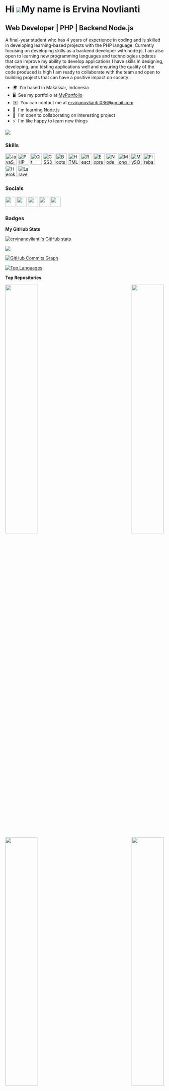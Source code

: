 Hi ![](https://user-images.githubusercontent.com/18350557/176309783-0785949b-9127-417c-8b55-ab5a4333674e.gif)My name is Ervina Novlianti
========================================================================================================================================

Web Developer | PHP | Backend Node.js
-------------------------------------

A final-year student who has 4 years of experience in coding and is skilled in developing learning-based projects with the PHP language. Currently focusing on developing skills as a backend developer with node.js. I am also open to learning new programming languages ​​and technologies updates that can improve my ability to develop applications I have skills in designing, developing, and testing applications well and ensuring the quality of the code produced is high I am ready to collaborate with the team and open to building projects that can have a positive impact on society .

* 🌍  I'm based in Makassar, Indonesia
* 🖥️  See my portfolio at [MyPortfolio](http://ervinanovlianti.com)
* ✉️  You can contact me at [ervinanovlianti.036@gmail.com](mailto:ervinanovlianti.036@gmail.com)
* 🧠  I'm learning Node.js
* 🤝  I'm open to collaborating on interesting project
* ⚡  I'm like happy to learn new things

<a href="https://www.github.com/ervinanovlianti" target="_blank" rel="noreferrer"><img
src="https://img.shields.io/github/followers/ervinanovlianti?logo=github&style=for-the-badge&color=14b8a6&labelColor=22272e" /></a>

### Skills


<p align="left">
<a href="https://developer.mozilla.org/en-US/docs/Web/JavaScript" target="_blank" rel="noreferrer"><img src="https://raw.githubusercontent.com/danielcranney/readme-generator/main/public/icons/skills/javascript-colored.svg" width="36" height="36" alt="JavaScript" /></a>
<a href="https://www.php.net/" target="_blank" rel="noreferrer"><img src="https://raw.githubusercontent.com/danielcranney/readme-generator/main/public/icons/skills/php-colored.svg" width="36" height="36" alt="PHP" /></a>
<a href="https://git-scm.com/" target="_blank" rel="noreferrer"><img src="https://raw.githubusercontent.com/danielcranney/readme-generator/main/public/icons/skills/git-colored.svg" width="36" height="36" alt="Git" /></a>
<a href="https://www.w3.org/TR/CSS/#css" target="_blank" rel="noreferrer"><img src="https://raw.githubusercontent.com/danielcranney/readme-generator/main/public/icons/skills/css3-colored.svg" width="36" height="36" alt="CSS3" /></a>
<a href="https://getbootstrap.com/" target="_blank" rel="noreferrer"><img src="https://raw.githubusercontent.com/danielcranney/readme-generator/main/public/icons/skills/bootstrap-colored.svg" width="36" height="36" alt="Bootstrap" /></a>
<a href="https://developer.mozilla.org/en-US/docs/Glossary/HTML5" target="_blank" rel="noreferrer"><img src="https://raw.githubusercontent.com/danielcranney/readme-generator/main/public/icons/skills/html5-colored.svg" width="36" height="36" alt="HTML5" /></a>
<a href="https://reactjs.org/" target="_blank" rel="noreferrer"><img src="https://raw.githubusercontent.com/danielcranney/readme-generator/main/public/icons/skills/react-colored.svg" width="36" height="36" alt="React" /></a>
<a href="https://expressjs.com/" target="_blank" rel="noreferrer"><img src="https://raw.githubusercontent.com/danielcranney/readme-generator/main/public/icons/skills/express-colored-dark.svg" width="36" height="36" alt="Express" /></a>
<a href="https://nodejs.org/en/" target="_blank" rel="noreferrer"><img src="https://raw.githubusercontent.com/danielcranney/readme-generator/main/public/icons/skills/nodejs-colored.svg" width="36" height="36" alt="NodeJS" /></a>
<a href="https://www.mongodb.com/" target="_blank" rel="noreferrer"><img src="https://raw.githubusercontent.com/danielcranney/readme-generator/main/public/icons/skills/mongodb-colored.svg" width="36" height="36" alt="MongoDB" /></a>
<a href="https://www.mysql.com/" target="_blank" rel="noreferrer"><img src="https://raw.githubusercontent.com/danielcranney/readme-generator/main/public/icons/skills/mysql-colored.svg" width="36" height="36" alt="MySQL" /></a>
<a href="https://firebase.google.com/" target="_blank" rel="noreferrer"><img src="https://raw.githubusercontent.com/danielcranney/readme-generator/main/public/icons/skills/firebase-colored.svg" width="36" height="36" alt="Firebase" /></a>
<a href="https://www.heroku.com/" target="_blank" rel="noreferrer"><img src="https://raw.githubusercontent.com/danielcranney/readme-generator/main/public/icons/skills/heroku-colored.svg" width="36" height="36" alt="Heroku" /></a>
<a href="https://laravel.com/" target="_blank" rel="noreferrer"><img src="https://raw.githubusercontent.com/danielcranney/readme-generator/main/public/icons/skills/laravel-colored.svg" width="36" height="36" alt="Laravel" /></a>
</p>


### Socials

<p align="left"> <a href="https://www.codesandbox.com/ervina" target="_blank" rel="noreferrer"><img src="https://raw.githubusercontent.com/danielcranney/readme-generator/main/public/icons/socials/codesandbox-dark.svg" width="32" height="32" /></a> <a href="https://www.github.com/ervinanovlianti" target="_blank" rel="noreferrer"><img src="https://raw.githubusercontent.com/danielcranney/readme-generator/main/public/icons/socials/github-dark.svg" width="32" height="32" /></a> <a href="http://www.instagram.com/ervnanvlnti" target="_blank" rel="noreferrer"><img src="https://raw.githubusercontent.com/danielcranney/readme-generator/main/public/icons/socials/instagram.svg" width="32" height="32" /></a> <a href="https://www.linkedin.com/in/ervina-novlianti" target="_blank" rel="noreferrer"><img src="https://raw.githubusercontent.com/danielcranney/readme-generator/main/public/icons/socials/linkedin.svg" width="32" height="32" /></a> <a href="http://www.medium.com/ervinanovlianti" target="_blank" rel="noreferrer"><img src="https://raw.githubusercontent.com/danielcranney/readme-generator/main/public/icons/socials/medium-dark.svg" width="32" height="32" /></a></p>

### Badges

<b>My GitHub Stats</b>

<a href="http://www.github.com/ervinanovlianti"><img src="https://github-readme-stats.vercel.app/api?username=ervinanovlianti&show_icons=true&hide=&count_private=true&title_color=14b8a6&text_color=ffffff&icon_color=14b8a6&bg_color=22272e&hide_border=true&show_icons=true" alt="ervinanovlianti's GitHub stats" /></a>

<a href="http://www.github.com/ervinanovlianti"><img src="https://github-readme-streak-stats.herokuapp.com/?user=ervinanovlianti&stroke=ffffff&background=22272e&ring=14b8a6&fire=14b8a6&currStreakNum=ffffff&currStreakLabel=14b8a6&sideNums=ffffff&sideLabels=ffffff&dates=ffffff&hide_border=true" /></a>

<a href="http://www.github.com/ervinanovlianti"><img src="https://github-readme-activity-graph.cyclic.app/graph?username=ervinanovlianti&bg_color=22272e&color=ffffff&line=14b8a6&point=ffffff&area_color=22272e&area=true&hide_border=true&custom_title=GitHub%20Commits%20Graph" alt="GitHub Commits Graph" /></a>

<a href="https://github.com/ervinanovlianti" align="left"><img src="https://github-readme-stats.vercel.app/api/top-langs/?username=ervinanovlianti&langs_count=10&title_color=14b8a6&text_color=ffffff&icon_color=14b8a6&bg_color=22272e&hide_border=true&locale=en&custom_title=Top%20%Languages" alt="Top Languages" /></a>

<b>Top Repositories</b>

<div width="100%" align="center"><a href="https://github.com/ervinanovlianti/bookself-restful-api" align="left"><img align="left" width="45%" src="https://github-readme-stats.vercel.app/api/pin/?username=ervinanovlianti&repo=bookself-restful-api&title_color=14b8a6&text_color=ffffff&icon_color=14b8a6&bg_color=22272e&hide_border=true&locale=en" /></a><a href="https://github.com/ervinanovlianti/kalkulator-web" align="right"><img align="right" width="45%" src="https://github-readme-stats.vercel.app/api/pin/?username=ervinanovlianti&repo=kalkulator-web&title_color=14b8a6&text_color=ffffff&icon_color=14b8a6&bg_color=22272e&hide_border=true&locale=en" /></a></div>

<br /><br /><br /><br /><br />

<div width="100%" align="center"><a href="https://github.com/ervinanovlianti/belajar-go-lang" align="left"><img align="left" width="45%" src="https://github-readme-stats.vercel.app/api/pin/?username=ervinanovlianti&repo=belajar-go-lang&title_color=14b8a6&text_color=ffffff&icon_color=14b8a6&bg_color=22272e&hide_border=true&locale=en" /></a><a href="https://github.com/ervinanovlianti/e-commerce-sepatu" align="right"><img align="right" width="45%" src="https://github-readme-stats.vercel.app/api/pin/?username=ervinanovlianti&repo=e-commerce-sepatu&title_color=14b8a6&text_color=ffffff&icon_color=14b8a6&bg_color=22272e&hide_border=true&locale=en" /></a></div>
